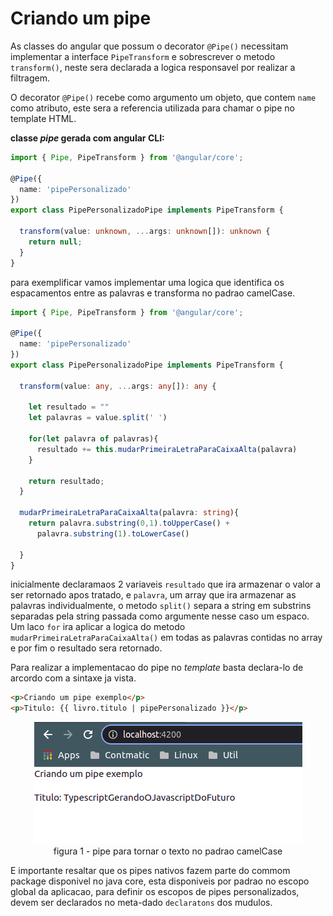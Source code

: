 # Criando um pipe

As classes do angular que possum o decorator `@Pipe()` necessitam implementar a interface `PipeTransform` e sobrescrever o metodo `transform()`, neste sera declarada a logica responsavel por realizar a filtragem.

O decorator `@Pipe()` recebe como argumento um objeto, que contem `name` como atributo, este sera a referencia utilizada para chamar o pipe no template HTML.

__classe _pipe_ gerada com angular CLI:__
```typescript
import { Pipe, PipeTransform } from '@angular/core';

@Pipe({
  name: 'pipePersonalizado'
})
export class PipePersonalizadoPipe implements PipeTransform {

  transform(value: unknown, ...args: unknown[]): unknown {
    return null;
  }
}
```
para exemplificar vamos implementar uma logica que identifica os espacamentos entre as palavras e transforma no padrao camelCase. 

```typescript
import { Pipe, PipeTransform } from '@angular/core';

@Pipe({
  name: 'pipePersonalizado'
})
export class PipePersonalizadoPipe implements PipeTransform {

  transform(value: any, ...args: any[]): any {

    let resultado = ""
    let palavras = value.split(' ')

    for(let palavra of palavras){
      resultado += this.mudarPrimeiraLetraParaCaixaAlta(palavra)
    }

    return resultado;
  }

  mudarPrimeiraLetraParaCaixaAlta(palavra: string){
    return palavra.substring(0,1).toUpperCase() +
      palavra.substring(1).toLowerCase()

  }
}
```
inicialmente declaramaos 2 variaveis `resultado` que ira armazenar o valor a ser retornado apos tratado, e `palavra`, um array que ira armazenar as palavras individualmente, o metodo `split()` separa a string em substrins separadas pela string passada como argumente nesse caso um espaco. Um laco `for` ira aplicar a logica do metodo `mudarPrimeiraLetraParaCaixaAlta()` em todas as palavras contidas no array e por fim o resultado sera retornado.

Para realizar a implementacao do pipe no _template_ basta declara-lo de arcordo com a sintaxe ja vista.

```HTML
<p>Criando um pipe exemplo</p>
<p>Titulo: {{ livro.titulo | pipePersonalizado }}</p>
```
<p align="center">
    <img src="img/criando-um-pipe.png"><br>
    figura 1 - pipe para tornar o texto no padrao camelCase
</p>

E importante resaltar que os pipes nativos fazem parte do commom package disponivel no java core, esta disponiveis por padrao no escopo global da aplicacao, para definir os escopos de pipes personalizados, devem ser declarados no meta-dado `declaratons` dos mudulos.